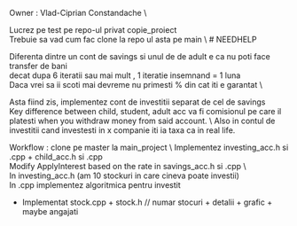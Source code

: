 Owner : Vlad-Ciprian Constandache \

Lucrez pe test pe repo-ul privat copie_proiect \
Trebuie sa vad cum fac clone la repo ul asta pe main \ # NEEDHELP

Diferenta dintre un cont de savings si unul de de adult e ca nu poti face transfer de bani \
decat dupa 6 iteratii sau mai mult , 1 iteratie insemnand = 1 luna \
Daca vrei sa ii scoti mai devreme nu primesti % din cat iti e garantat \

Asta fiind zis, implementez cont de investitii separat de cel de savings \
Key difference between child, student, adult acc va fi comisionul pe care il platesti 
when you withdraw money from said account. \ 
Also in contul de investitii cand investesti in x companie iti ia taxa ca in real life. 

Workflow : clone pe master la main_project \ 
Implementez investing_acc.h si .cpp + child_acc.h si .cpp \
Modify ApplyInterest based on the rate in savings_acc.h si .cpp \  
In investing_acc.h (am 10 stockuri in care cineva poate investii) \
In .cpp implementez algoritmica pentru investit 
+ Implementat stock.cpp + stock.h // numar stocuri + detalii + grafic + maybe angajati 